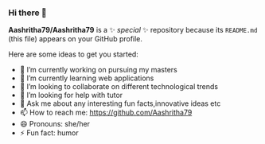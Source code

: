 ### Hi there 👋


**Aashritha79/Aashritha79** is a ✨ _special_ ✨ repository because its `README.md` (this file) appears on your GitHub profile.

Here are some ideas to get you started:

- 🔭 I’m currently working on pursuing my masters
- 🌱 I’m currently learning web applications
- 👯 I’m looking to collaborate on different technological trends
- 🤔 I’m looking for help with tutor
- 💬 Ask me about any interesting fun facts,innovative ideas etc
- 📫 How to reach me: https://github.com/Aashritha79
- 😄 Pronouns: she/her
- ⚡ Fun fact: humor

